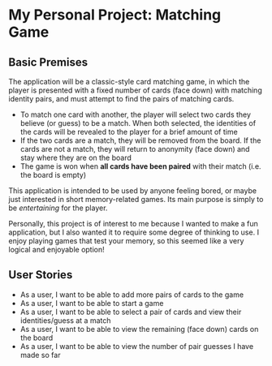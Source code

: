 # My Personal Project: Matching Game

## Basic Premises

The application will be a classic-style card matching game, in which the player is presented with a fixed number of cards (face down) with matching identity pairs, and must attempt to find the pairs of matching cards. 
- To match one card with another, the player will select two cards they believe (or guess) to be a match. When both selected, the identities of the cards will be revealed to the player for a brief amount of time
- If the two cards are a match, they will be removed from the board. If the cards are not a match, they will return to anonymity (face down) and stay where they are on the board
- The game is won when **all cards have been paired** with their match (i.e. the board is empty)

This application is intended to be used by anyone feeling bored, or maybe just interested in short memory-related games. Its main purpose is simply to be *entertaining* for the player.

Personally, this project is of interest to me because I wanted to make a fun application, but I also wanted it to require some degree of thinking to use. I enjoy playing games that test your memory, so this seemed like a very logical and enjoyable option!

## User Stories

- As a user, I want to be able to add more pairs of cards to the game
- As a user, I want to be able to start a game
- As a user, I want to be able to select a pair of cards and view their identities/guess at a match
- As a user, I want to be able to view the remaining (face down) cards on the board
- As a user, I want to be able to view the number of pair guesses I have made so far
 